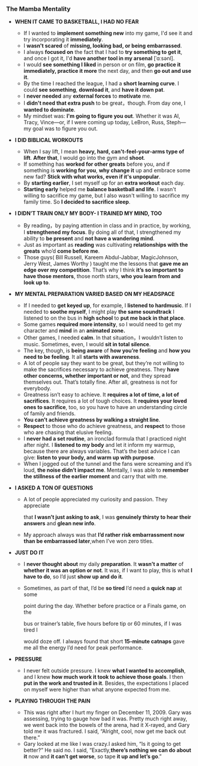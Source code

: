 ### The Mamba Mentality

- **WHEN IT CAME TO BASKETBALL, I HAD NO FEAR**

  - If I wanted to **implement something new** into my game, I'd see it and try incorporating it **immediately**.
  - I **wasn't scared** of **missing, looking bad, or being embarrassed**.
  - I always **focused on** the fact that I had to **try something to get it**, and once I got it, I'd **have another tool in my arsenal** [ˈɑːsənl].
  - I would **see something I liked** in person or on film, **go practice it immediately, practice it more** the next day, and then **go out and use it**.
  - By the time I reached the league, I had a **short learning curve**. I could **see something**, **download it**, and **have it down pat**.
  - I **never needed** any **external forces** to **motivate** me.
  - I **didn't need that extra push** to be great，though. From day one, I **wanted to dominate**.
  - My mindset was: **I'm going to figure you out**. Whether it was AI, Tracy, Vince—or, if I were coming up today, LeBron, Russ, Steph—my goal was to figure you out.

- **I DID BIBLICAL WORKOUTS**

  - When I say lift, I mean **heavy, hard, can't-feel-your-arms type of lift**. **After that**, I would go into the gym and **shoot**.
  - If something has **worked for other greats** before you, and if  something is **working for you**, **why change it** up and embrace some new fad? **Stick with what works, even if it's unpopular**.
  - By **starting earlier**, I set myself up for an **extra workout** each day. 
  - **Starting early** helped me **balance basketball and life**. I wasn't willing to sacrifice my game, but I also wasn't willing to sacrifice my family time. So  **I decided to sacrifice sleep**.

- **I DIDN’T TRAIN ONLY MY BODY- I TRAINED MY MIND, TOO**

  - By reading，by paying attention in class and in practice, by working, I **strengthened my focus**. By doing all of that, I strengthened my ability to **be present** and **not have a wandering mind**.
  - Just as important as **reading** was cultivating **relationships with the greats** who’d **come before me**.
  - Those guys( Bill Russell, Kareem Abdul-Jabbar, MagicJohnson, Jerry West, James Worthy ) taught me the lessons that **gave me an edge over my competition**. That’s why I think **it’s so important to have those mentors**, those north stars, **who you learn from and look up to**.

- **MY MENTAL PREPARATION VARIED BASED ON MY HEADSPACE**

  - If I needed to **get keyed up**, for example, I  **listened to hardmusic**. If I needed to **soothe myself**, I might play **the same soundtrack** I listened to on the bus in **high school** to **put me back in that place**.
  - Some games **required more intensity**, so I would need to get my character and **mind** in an **animated zone.**
  -  Other games, I needed **calm**. In that situation，I wouldn’t  listen to music. Sometimes, even, I would **sit in total silence**.
  - The key, though, is **being aware** of **how you’re feeling** and **how you need to be feeling**. It all **starts with awareness**.
  - A lot of people say they want to be great, but they’re not willing to make the sacrifices necessary to achieve greatness. They **have other concerns, whether important or not**, and they spread themselves out. That’s totally fine. After all, greatness is not for everybody.
  - Greatness isn’t easy to achieve. It **requires a lot of time, a lot of sacrifices**. It requires a lot of tough choices. It **requires your loved ones to sacrifice**, too, so you have to have an understanding circle of family and friends. 
  - **You can’t achieve greatness by walking a straight line**.
  - **Respect** to those who do achieve greatness, and **respect** to those who are chasing that elusive feeling.
  - I **never had a set routine**, an ironclad formula that I practiced night after night. I **listened to my body** and let it inform my warmup, because there are always variables. That’s the best advice I can give: **listen to your body, and warm up with purpose**.
  - When I jogged out of the tunnel and the fans were screaming and it’s loud, **the noise didn’t impact me**. Mentally, I was able to **remember the stillness of the earlier moment** and carry that with me.

- **I ASKED A TON OF QUESTIONS**

  - A lot of people appreciated my curiosity and passion. They appreciate

    that **I wasn’t just asking to ask**, I was **genuinely thirsty to hear their answers** and **glean new info**.

  - My approach always was that **I’d rather risk embarrassment now than be embarrassed later**,when I’ve won zero titles.

- **JUST DO IT**

  - I **never thought about** my daily **preparation**. It **wasn’t a matter** of **whether it was an option or not**. It was, if I want to play, this is what **I have to do**, so I’d just **show up and do it**.

  - Sometimes, as part of that, I’d be **so tired** I’d need a **quick nap** at some

    point during the day. Whether before practice or a Finals game, on the

    bus or trainer’s table, five hours before tip or 60 minutes, if I was tired I

    would doze off. I always found that short **15-minute catnaps** gave me all the energy I’d need for peak performance.

- **PRESSURE**

  - I never felt outside pressure. I knew **what I wanted to accomplish**, and I knew **how much work it took to achieve those goals**. I then **put in the work and trusted in it**. Besides, the expectations I placed on myself were higher than what anyone expected from me.

- **PLAYING THROUGH THE PAIN**

  - This was right after I hurt my finger on December 11, 2009. Gary was assessing, trying to gauge how bad it was. Pretty much right away, we went back into the bowels of the arena, had it X-rayed, and Gary told me it was fractured. I said, “Alright, cool, now get me back out there.”
  - Gary looked at me like I was crazy.I asked him, “Is it going to get better?” He said no. I said, “Exactly,**there’s nothing we can do about it** now and **it can’t get worse**, so tape **it up and let’s go**.”

  ​